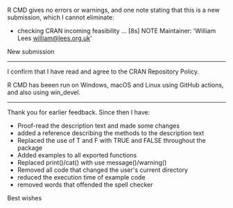 R CMD gives no errors or warnings, and one note stating that this is a
new submission, which I cannot eliminate:

* checking CRAN incoming feasibility ... [8s] NOTE
Maintainer: 'William Lees <william@lees.org.uk>'

New submission

-----------------

I confirm that I have read and agree to the CRAN Repository Policy.

R CMD has beeen run on Windows, macOS and Linux using GitHub actions, and
also using win_devel.

-----------------

Thank you for earlier feedback. Since then I have:
- Proof-read the description text and made some changes
- added a reference describing the methods to the description text
- Replaced the use of T and F with TRUE and FALSE throughout the package
- Added examples to all exported functions
- Replaced print()/cat() with use message()/warning()  
- Removed all code that changed the user's current directory
- reduced the execution time of example code
- removed words that offended the spell checker

Best wishes
